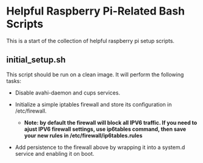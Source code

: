 # Helpful Raspberry Pi-Related Bash Scripts

This is a start of the collection of helpful raspberry pi setup scripts.

## initial_setup.sh
This script should be run on a clean image.  It will perform the following tasks:
* Disable avahi-daemon and cups services.
* Initialize a simple iptables firewall and store its configuration in /etc/firewall.

  - **Note: by default the firewall will block all IPV6 traffic. If you need to ajust IPV6 firewall settings, use ip6tables command, then save your new rules in /etc/firewall/ip6tables.rules**
  
* Add persistence to the firewall above by wrapping it into a system.d service and enabling it on boot.

